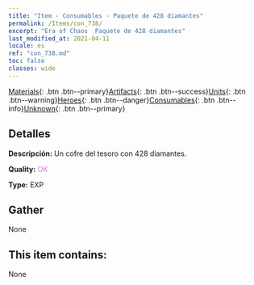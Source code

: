 ```yaml
---
title: "Item - Consumables - Paquete de 428 diamantes"
permalink: /Items/con_738/
excerpt: "Era of Chaos  Paquete de 428 diamantes"
last_modified_at: 2021-04-11
locale: es
ref: "con_738.md"
toc: false
classes: wide
---
```

 [Materials](/es/Items/){: .btn .btn--primary}[Artifacts](/es/Items/Artifacts/){: .btn .btn--success}[Units](/es/Items/Units/){: .btn .btn--warning}[Heroes](/es/Items/Heroes/){: .btn .btn--danger}[Consumables](/es/Items/Consumables/){: .btn .btn--info}[Unknown](/es/Items/Unknown/){: .btn .btn--primary}

## Detalles
 **Descripción:** Un cofre del tesoro con 428 diamantes.

 **Quality:** <span style="color: #DA70D6">OK</span>

 **Type:** EXP

## Gather

  None

## This item contains:

  None


